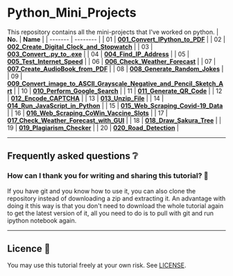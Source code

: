 # Python_Mini_Projects

This repository contains all the mini-projects that I've worked on python.
| **No.** | **Name** | 
| ------- | -------- | 
|	01	| **[001_Convert_IPython_to_PDF](https://github.com/soumit2021/Python-Mini-Projects/tree/main/001_Convert_IPython_to_PDF)** | 
|	02	| **[002_Create_Digital_Clock_and_Stopwatch](https://github.com/soumit2021/Python-Mini-Projects/tree/main/002_Create_Digital_Clock)** | 
|	03	| **[003_Convert_.py_to_.exe](https://github.com/soumit2021/Python-Mini-Projects/tree/main/003_Convert_.py_to_.exe)** | 
|	04	| **[004_Find_IP_Address](https://github.com/soumit2021/Python_Mini_Projects/tree/main/004_Find_IP_Address)** | 
|	05	| **[005_Test_Internet_Speed](https://github.com/soumit2021/Python_Mini_Projects/tree/main/005_Test_Internet_Speed)** | 
|	06	| **[006_Check_Weather_Forecast](https://github.com/soumit2021/Python-Mini-Projects/tree/main/006_Check_Weather_Forecast)** | 
|	07	| **[007_Create_AudioBook_from_PDF](https://github.com/soumit2021/Python-Mini-Projects/tree/main/007_Create_AudioBook_from_PDF)** | 
|	08	| **[008_Generate_Random_Jokes](https://github.com/soumit2021/Python-Mini-Projects/tree/main/008_Generate_Random_Jokes)** | 
|	09	| **[009_Convert_image_to_ASCII_Grayscale_Negative_and_Pencil_Sketch_Art](https://github.com/soumit2021/Python-Mini-Projects/tree/main/009_Convert_image_to_ASCII)** | 
|	10	| **[010_Perform_Google_Search](https://github.com/soumit2021/Python-Mini-Projects/tree/main/010_Perform_Google_Search)** | 
|	11	| **[011_Generate_QR_Code](https://github.com/soumit2021/Python-Mini-Projects/tree/main/011_Generate_QR_Code)** | 
|	12	| **[012_Encode_CAPTCHA](https://github.com/soumit2021/Python-Mini-Projects/tree/main/012_Encode_CAPTCHA)** | 
|	13	| **[013_Unzip_File](https://github.com/soumit2021/Python-Mini-Projects/tree/main/013_Unzip_File)** | 
|	14	| **[014_Run_JavaScript_in_Python](https://github.com/soumit2021/Python-Mini-Projects/tree/main/014_Run_JavaScript_in_Python)** | 
|	15	| **[015_Web_Scraping_Covid-19_Data](https://github.com/soumit2021/Python-Mini-Projects/tree/main/015_Web_Scraping_Covid-19_Data)** | 
|	16	| **[016_Web_Scraping_CoWin_Vaccine_Slots](https://github.com/soumit2021/Python-Mini-Projects/tree/main/016_Web_Scraping_CoWin_Vaccine_Slots)** | 
|	17	| **[017_Check_Weather_Forecast_with_GUI](https://github.com/soumit2021/Python-Mini-Projects/tree/main/017_Check_Weather_Forecast_with_GUI)** | 
|	18	| **[018_Draw_Sakura_Tree](https://github.com/soumit2021/Python-Mini-Projects/tree/main/018_Draw_Sakura_Tree)** | 
| 19 | **[019_Plagiarism_Checker](https://github.com/soumit2021/Python-Mini-Projects/tree/main/019_Plagiarism_Checker)** |
| 20 | **[020_Road_Detection](https://github.com/soumit2021/Python-Mini-Projects/tree/main/020_Road_Detection)** |

---

## Frequently asked questions ❔

### How can I thank you for writing and sharing this tutorial? 🌷

If you have git and you know how to use it, you can also clone the repository instead of downloading a zip and extracting it. An advantage with doing it this way is that you don't need to download the whole tutorial again to get the latest version of it, all you need to do is to pull with git and run ipython notebook again.

---

## Licence 📜
You may use this tutorial freely at your own risk. See [LICENSE](./LICENSE).
